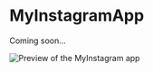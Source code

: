 # MyInstagramApp

Coming soon...

<img src="./docs/app.gif" alt="Preview of the MyInstagram app" />
